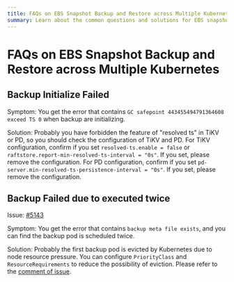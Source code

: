 ```yaml
---
title: FAQs on EBS Snapshot Backup and Restore across Multiple Kubernetes
summary: Learn about the common questions and solutions for EBS snapshot backup and restore across multiple Kubernetes.
---
```


# FAQs on EBS Snapshot Backup and Restore across Multiple Kubernetes

## Backup Initialize Failed 

Symptom: You get the error that contains `GC safepoint 443455494791364608 exceed TS 0` when backup are initializing.

Solution: Probably you have forbidden the feature of "resolved ts" in TiKV or PD, so you should check the configuration of TiKV and PD.
For TiKV configuration, confirm if you set `resolved-ts.enable = false` or `raftstore.report-min-resolved-ts-interval = "0s"`. If you set, please remove the configuration.
For PD configuration, confirm if you set `pd-server.min-resolved-ts-persistence-interval = "0s"`. If you set, please remove the configuration.

## Backup Failed due to executed twice

Issue: [#5143](https://github.com/pingcap/tidb-operator/issues/5143)

Symptom: You get the error that contains `backup meta file exists`, and you can find the backup pod is scheduled twice.

Solution: Probably the first backup pod is evicted by Kubernetes due to node resource pressure. You can configure `PriorityClass` and `ResourceRequirements` to reduce the possibility of eviction. Please refer to the [comment of issue](https://github.com/pingcap/tidb-operator/issues/5143#issuecomment-1654916830).
